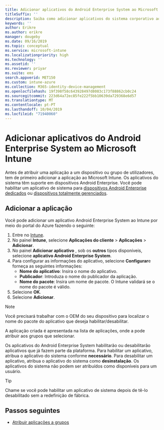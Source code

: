 ```yaml
---
title: Adicionar aplicativos do Android Enterprise System ao Microsoft Intune
titleSuffix: ''
description: Saiba como adicionar aplicativos do sistema corporativo ao Microsoft Intune.
keywords: ''
author: Erikre
ms.author: erikre
manager: dougeby
ms.date: 09/16/2019
ms.topic: conceptual
ms.service: microsoft-intune
ms.localizationpriority: high
ms.technology: ''
ms.assetid: ''
ms.reviewer: priyar
ms.suite: ems
search.appverid: MET150
ms.custom: intune-azure
ms.collection: M365-identity-device-management
ms.openlocfilehash: 19f398f58c643928497d8083c173f88862cb0c24
ms.sourcegitcommit: 223d64a72ec85fe222f5bb10639da729368e6d57
ms.translationtype: MT
ms.contentlocale: pt-PT
ms.lasthandoff: 10/04/2019
ms.locfileid: "71940060"
---
```

# <a name="add-android-enterprise-system-apps-to-microsoft-intune"></a>Adicionar aplicativos do Android Enterprise System ao Microsoft Intune

Antes de atribuir uma aplicação a um dispositivo ou grupo de utilizadores, tem de primeiro adicionar a aplicação ao Microsoft Intune. Os aplicativos do sistema têm suporte em dispositivos Android Enterprise. Você pode habilitar um aplicativo de sistema para [dispositivos Android Enterprise dedicados](../enrollment/android-kiosk-enroll.md) ou [dispositivos totalmente gerenciados](../enrollment/android-fully-managed-enroll.md).

## <a name="add-the-app"></a>Adicionar a aplicação

Você pode adicionar um aplicativo Android Enterprise System ao Intune por meio do portal do Azure fazendo o seguinte:

1. Entre no [Intune](https://go.microsoft.com/fwlink/?linkid=2090973).
2. No painel **Intune**, selecione **Aplicações do cliente** > **Aplicações** > **Adicionar**.
3. No painel **Adicionar aplicativo** , sob os **outros** tipos disponíveis, selecione **aplicativo Android Enterprise System**.
4. Para configurar as informações do aplicativo, selecione **Configurar**e forneça as seguintes informações:
    - **Nome do aplicativo**: Insira o nome do aplicativo.
    - **Publicador**: Introduza o nome do publicador da aplicação.  
    - **Nome do pacote**: Insira um nome de pacote. O Intune validará se o nome do pacote é válido.
5. Selecione **OK**.
6. Selecione **Adicionar**.

> [!NOTE]
> Você precisará trabalhar com o OEM do seu dispositivo para localizar o nome do pacote do aplicativo que deseja habilitar/desabilitar.

A aplicação criada é apresentada na lista de aplicações, onde a pode atribuir aos grupos que selecionar. 

Os aplicativos do Android Enterprise System habilitarão ou desabilitarão aplicativos que já fazem parte da plataforma. Para habilitar um aplicativo, atribua o aplicativo do sistema conforme **necessário**. Para desabilitar um aplicativo, atribua o aplicativo do sistema como **desinstalação**. Os aplicativos do sistema não podem ser atribuídos como disponíveis para um usuário.

> [!TIP]
> Chame se você pode habilitar um aplicativo de sistema depois de tê-lo desabilitado sem a redefinição de fábrica.

## <a name="next-steps"></a>Passos seguintes

- [Atribuir aplicações a grupos](apps-deploy.md)
